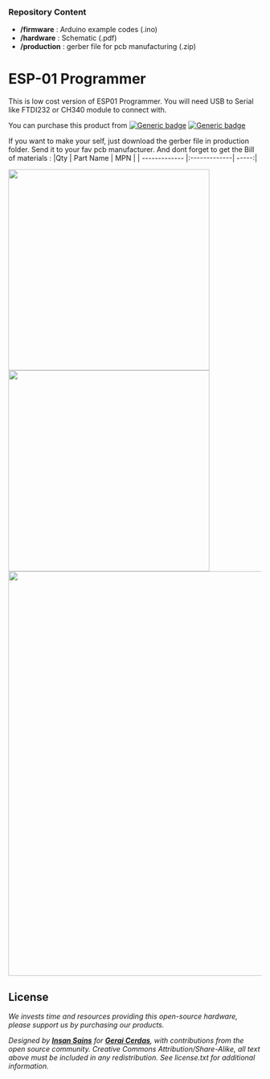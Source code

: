 ### Repository Content
* **/firmware** : Arduino example codes (.ino)
* **/hardware** : Schematic (.pdf)
* **/production** : gerber file for pcb manufacturing (.zip)

# ESP-01 Programmer
This is low cost version of ESP01 Programmer. You will need USB to Serial like FTDI232 or CH340 module to connect with.

You can purchase this product from [![Generic badge](https://img.shields.io/badge/Indonesia-Tokopedia-<COLOR>.svg)](https://www.tokopedia.com/geraicerdas/esp-01-programmer-esp8266-esp01-adapter-wifi-ftdi-ft232rl) 
[![Generic badge](https://img.shields.io/badge/Worldwide-Unavailable-red.svg)](https://geraicerdas.com)


If you want to make your self, just download the gerber file in production folder. Send it to your fav pcb manufacturer. And dont forget to get the Bill of materials :
|Qty | Part Name | MPN |
| ------------- |:-------------| -----:|


<p float="left">
<img src="https://images.tokopedia.net/img/cache/900/product-1/2017/6/1/105929/105929_fa54a206-936e-4c50-97a9-72eb0a0ae62c_800_532.jpg" width=400 /> 
<img src="https://images.tokopedia.net/img/cache/900/product-1/2017/6/1/105929/105929_d78f2a84-dc1a-47c1-ae92-900277ca0cfa_800_532.jpg" width=400 /> 
<img src="https://images.tokopedia.net/img/cache/900/product-1/2017/6/1/105929/105929_51edd68b-31a3-43f8-8ce2-cfb450e3e90a_800_532.jpg" width=805 />
</p>

## License
*We invests time and resources providing this open-source hardware, please support us by purchasing our products.*

*Designed by **[Insan Sains](https://www.youtube.com/insansains)** for **[Gerai Cerdas](https://geraicerdas.com)**, with contributions from the open source community. Creative Commons Attribution/Share-Alike, all text above must be included in any redistribution. See license.txt for additional information.*
